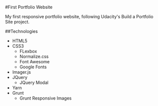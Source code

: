 #First Portfolio Website

My first responsive portfolio website, following Udacity's Build a Portfolio Site project.

##Technologies

- HTML5
- CSS3
  - FLexbox
  - Normalize.css
  - Font Awesome
  - Google Fonts
- Imager.js
- JQuery
  - JQuery Modal
- Yarn
- Grunt
  - Grunt Responsive Images
